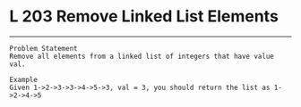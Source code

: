 # L 203 Remove Linked List Elements
 
--- 
 
```
Problem Statement
Remove all elements from a linked list of integers that have value val.

Example
Given 1->2->3->3->4->5->3, val = 3, you should return the list as 1->2->4->5


 ```